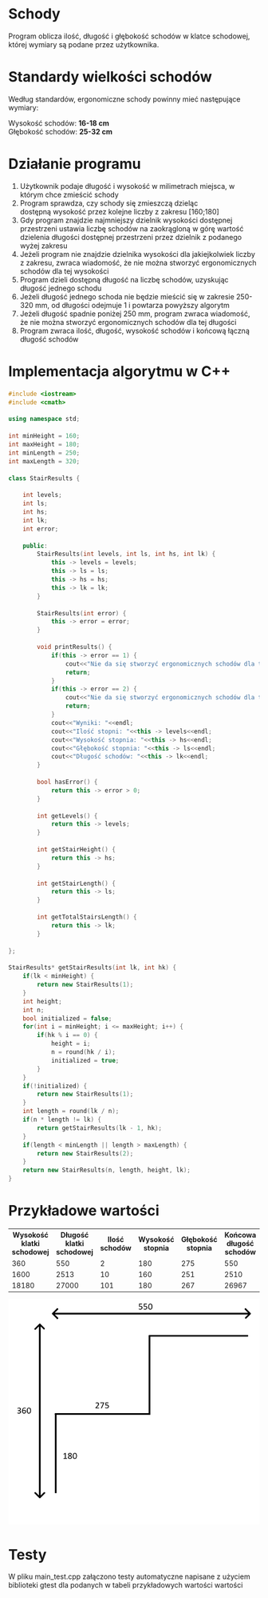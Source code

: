# Schody

Program oblicza ilość, długość i głębokość schodów w klatce schodowej, której wymiary są podane przez użytkownika.

# Standardy wielkości schodów

Według standardów, ergonomiczne schody powinny mieć następujące wymiary:

Wysokość schodów: **16-18 cm** <br>
Głębokość schodów: **25-32 cm**

# Działanie programu

1. Użytkownik podaje długość i wysokość w milimetrach miejsca, w którym chce zmieścić schody
2. Program sprawdza, czy schody się zmieszczą dzieląc dostępną wysokość przez kolejne liczby z zakresu [160;180]
3. Gdy program znajdzie najmniejszy dzielnik wysokości dostępnej przestrzeni ustawia liczbę schodów na zaokrągloną w górę wartość dzielenia długości dostępnej przestrzeni przez dzielnik z podanego wyżej zakresu
4. Jeżeli program nie znajdzie dzielnika wysokości dla jakiejkolwiek liczby z zakresu, zwraca wiadomość, że nie można stworzyć ergonomicznych schodów dla tej wysokości
5. Program dzieli dostępną długość na liczbę schodów, uzyskując długość jednego schodu
6. Jeżeli długość jednego schoda nie będzie mieścić się w zakresie 250-320 mm, od długości odejmuje 1 i powtarza powyższy algorytm
7. Jeżeli długość spadnie poniżej 250 mm, program zwraca wiadomość, że nie można stworzyć ergonomicznych schodów dla tej długości
8. Program zwraca ilość, długość, wysokość schodów i końcową łączną długość schodów

# Implementacja algorytmu w C++

```cpp
#include <iostream>
#include <cmath>

using namespace std;

int minHeight = 160;
int maxHeight = 180;
int minLength = 250;
int maxLength = 320;

class StairResults {

	int levels;
	int ls;
	int hs;
	int lk;
	int error;

	public:
		StairResults(int levels, int ls, int hs, int lk) {
			this -> levels = levels;
			this -> ls = ls;
			this -> hs = hs;
			this -> lk = lk;
		}

		StairResults(int error) {
			this -> error = error;
		}

		void printResults() {
			if(this -> error == 1) {
				cout<<"Nie da się stworzyć ergonomicznych schodów dla tej wysokości";
				return;
			}
			if(this -> error == 2) {
				cout<<"Nie da się stworzyć ergonomicznych schodów dla tej długości";
				return;			
			}
			cout<<"Wyniki: "<<endl;
			cout<<"Ilość stopni: "<<this -> levels<<endl;
			cout<<"Wysokość stopnia: "<<this -> hs<<endl;
			cout<<"Głębokość stopnia: "<<this -> ls<<endl;
			cout<<"Długość schodów: "<<this -> lk<<endl;
		}

		bool hasError() {
			return this -> error > 0;
		}

		int getLevels() {
			return this -> levels;
		}

		int getStairHeight() {
			return this -> hs;		
		}

		int getStairLength() {
			return this -> ls;		
		}

		int getTotalStairsLength() {
			return this -> lk;
		}

};

StairResults* getStairResults(int lk, int hk) {
	if(lk < minHeight) {
		return new StairResults(1);
	}
	int height;
	int n;
	bool initialized = false;
	for(int i = minHeight; i <= maxHeight; i++) {
		if(hk % i == 0) {
			height = i;
			n = round(hk / i);
			initialized = true;	
		}
	}
	if(!initialized) {
		return new StairResults(1);
	}
	int length = round(lk / n);
	if(n * length != lk) {
		return getStairResults(lk - 1, hk);	
	}
	if(length < minLength || length > maxLength) {
		return new StairResults(2);	
	}
	return new StairResults(n, length, height, lk);
}
```

# Przykładowe wartości

<table>
	<tr>
		<th>Wysokość klatki schodowej</th>
		<th>Długość klatki schodowej</th>
		<th>Ilość schodów</th>		
		<th>Wysokość stopnia</th>
		<th>Głębokość stopnia</th>
		<th>Końcowa długość schodów</th>
	</tr>
	<tr>
		<td>360</td>
		<td>550</td>
		<td>2</td>
		<td>180</td>
		<td>275</td>
		<td>550</td>
	</tr>
	<tr>
		<td>1600</td>
		<td>2513</td>
		<td>10</td>
		<td>160</td>
		<td>251</td>
		<td>2510</td>
	</tr>
	<tr>
		<td>18180</td>
		<td>27000</td>
		<td>101</td>
		<td>180</td>
		<td>267</td>
		<td>26967</td>
	</tr>
</table>

![schody](schody.png)

# Testy

W pliku main_test.cpp załączono testy automatyczne napisane z użyciem biblioteki gtest dla podanych w tabeli przykładowych wartości wartości
